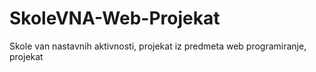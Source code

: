 # SkoleVNA-Web-Projekat
Skole van nastavnih aktivnosti, projekat iz predmeta web programiranje, projekat


